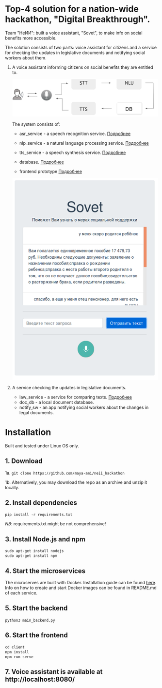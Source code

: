 # Top-4 solution for a nation-wide hackathon, "Digital Breakthrough".

Team "НеИИ": built a voice assistant, "Sovet", to make info on social benefits more accessible.

The solution consists of two parts: voice assistant for citizens and a service for checking the updates in legislative documents and notifying social workers about them.

1. A voice assistant informing citizens on social benefits they are entitled to.

    ![](scheme.png)

    The system consists of:

    - asr_service - a speech recognition service. [Подробнее](https://github.com/maya-ami/neii_hackathon/tree/master/asr_service)

    - nlp_service - a natural language processing service. [Подробнее](https://github.com/maya-ami/neii_hackathon/tree/master/nlp_service)

    - tts_service - a speech synthesis service. [Подробнее](https://github.com/maya-ami/neii_hackathon/tree/master/tts_service)

    - database. [Подробнее](https://github.com/maya-ami/neii_hackathon/tree/master/db)

    - frontend prototype [Подробнее](https://github.com/maya-ami/neii_hackathon/tree/master/client)

    ![](frontend_prototype.png)

2. A service checking the updates in legislative documents.

    - law_service - a service for comparing texts. [Подробнее](https://github.com/maya-ami/neii_hackathon/tree/master/law_service)
    - doc_db - a local document database.
    - notify_sw - an app notifying social workers about the changes in legal documents.


# Installation

Built and tested under Linux OS only.

## 1. Download

 1a. `git clone https://github.com/maya-ami/neii_hackathon`

 1b. Alternatively, you may download the repo as an archive and unzip it locally.

## 2. Install dependencies

`pip install -r requirements.txt`

*NB*: requirements.txt might be not comprehensive!

## 3. Install Node.js and npm

```
sudo apt-get install nodejs
sudo apt-get install npm
```

## 4. Start the microservices

The microserves are built with Docker. Installation guide can be found [here](https://docs.docker.com/engine/install/).
Info on how to create and start Docker images can be found in README.md of each service.

## 5. Start the backend

`python3 main_backend.py`

## 6. Start the frontend
```
cd client
npm install
npm run serve
```
## 7. Voice assistant is available at http://localhost:8080/

